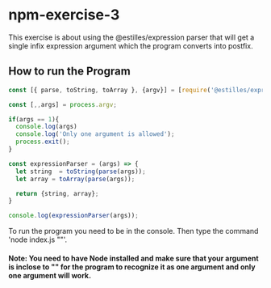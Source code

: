 # npm-exercise-3

This exercise is about using the \@estilles/expression parser that will get a single infix expression argument which the program converts into postfix.

## How to run the Program

```javascript
const [{ parse, toString, toArray }, {argv}] = [require('@estilles/expression-parser'), require('node:process')];

const [,,args] = process.argv;

if(args == 1){
  console.log(args)
  console.log('Only one argument is allowed');
  process.exit();
}

const expressionParser = (args) => {
  let string  = toString(parse(args));
  let array = toArray(parse(args));

  return {string, array};
}

console.log(expressionParser(args));
```
To run the program you need to be in the console. Then type the command 'node index.js "<argument>"'.
#### Note: You need to have Node installed and make sure that your argument is inclose to "" for the program to recognize it as one argument and only one argument will work.